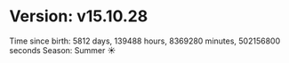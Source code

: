 # Version: v15.10.28
Time since birth: 5812 days, 139488 hours, 8369280 minutes, 502156800 seconds
Season: Summer ☀️
